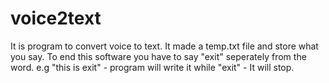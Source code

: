 # voice2text
It is program to convert voice to text.
It made a temp.txt file and store what you say.
To end this software you have to say "exit" seperately from the word.
e.g "this is exit" - program will write it while 
"exit" - It will stop.
